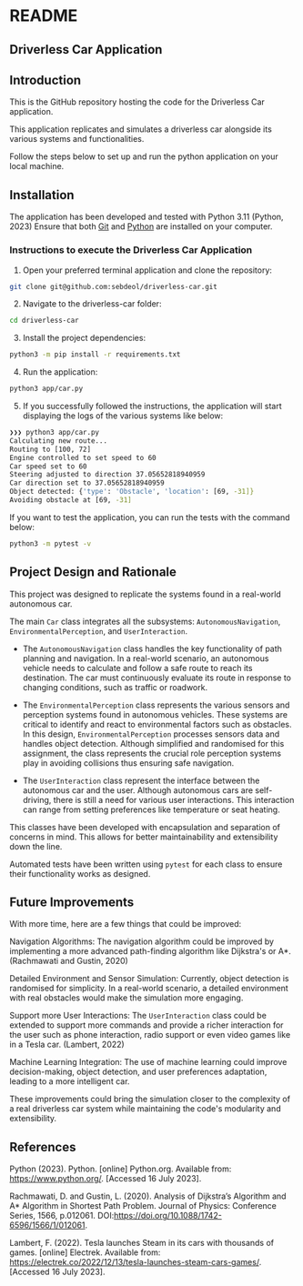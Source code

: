 # README

## Driverless Car Application

## Introduction

This is the GitHub repository hosting the code for the Driverless Car application.

This application replicates and simulates a driverless car alongside its various systems and functionalities.

Follow the steps below to set up and run the python application on your local machine.

## Installation

The application has been developed and tested with Python 3.11 (Python, 2023)
Ensure that both [Git](https://git-scm.com/downloads) and [Python](https://www.python.org/downloads/) are installed on your computer.

### Instructions to execute the Driverless Car Application

1) Open your preferred terminal application and clone the repository:

```bash
git clone git@github.com:sebdeol/driverless-car.git
```

2) Navigate to the driverless-car folder:

```bash
cd driverless-car
```

3) Install the project dependencies:
```bash
python3 -m pip install -r requirements.txt
```

4) Run the application:
```bash
python3 app/car.py
```

5) If you successfully followed the instructions, the application will start displaying the logs of the various systems like below:

```bash
❯❯❯ python3 app/car.py
Calculating new route...
Routing to [100, 72]
Engine controlled to set speed to 60
Car speed set to 60
Steering adjusted to direction 37.05652818940959
Car direction set to 37.05652818940959
Object detected: {'type': 'Obstacle', 'location': [69, -31]}
Avoiding obstacle at [69, -31]
```


If you want to test the application, you can run the tests with the command below:

```bash
python3 -m pytest -v
```

## Project Design and Rationale

This project was designed to replicate the systems found in a real-world autonomous car.

The main `Car` class integrates all the subsystems: `AutonomousNavigation`, `EnvironmentalPerception`, and `UserInteraction`.

- The `AutonomousNavigation` class handles the key functionality of path planning and navigation. In a real-world scenario, an autonomous vehicle needs to calculate and follow a safe route to reach its destination. The car must continuously evaluate its route in response to changing conditions, such as traffic or roadwork.

- The `EnvironmentalPerception` class represents the various sensors and perception systems found in autonomous vehicles. These systems are critical to identify and react to environmental factors such as obstacles. In this design, `EnvironmentalPerception` processes sensors data and handles object detection. Although simplified and randomised for this assignment, the class represents the crucial role perception systems play in avoiding collisions thus ensuring safe navigation.

- The `UserInteraction` class represent the interface between the autonomous car and the user. Although autonomous cars are self-driving, there is still a need for various user interactions. This interaction can range from setting preferences like temperature or seat heating.

This classes have been developed with encapsulation and separation of concerns in mind. This allows for better maintainability and extensibility down the line.

Automated tests have been written using `pytest` for each class to ensure their functionality works as designed.

## Future Improvements

With more time, here are a few things that could be improved:

Navigation Algorithms: The navigation algorithm could be improved by implementing a more advanced path-finding algorithm like Dijkstra's or A*. (Rachmawati and Gustin, 2020)

Detailed Environment and Sensor Simulation: Currently, object detection is randomised for simplicity. In a real-world scenario, a detailed environment with real obstacles would make the simulation more engaging.

Support more User Interactions: The `UserInteraction` class could be extended to support more commands and provide a richer interaction for the user such as phone interaction, radio support or even video games like in a Tesla car. (Lambert, 2022)

Machine Learning Integration: The use of machine learning could improve decision-making, object detection, and user preferences adaptation, leading to a more intelligent car.

These improvements could bring the simulation closer to the complexity of a real driverless car system while maintaining the code's modularity and extensibility.

## References

Python (2023). Python. [online] Python.org. Available from: https://www.python.org/. [Accessed 16 July 2023].

Rachmawati, D. and Gustin, L. (2020). Analysis of Dijkstra’s Algorithm and A* Algorithm in Shortest Path Problem.
Journal of Physics: Conference Series, 1566, p.012061. DOI:https://doi.org/10.1088/1742-6596/1566/1/012061.

Lambert, F. (2022). Tesla launches Steam in its cars with thousands of games. [online] Electrek.
Available from: https://electrek.co/2022/12/13/tesla-launches-steam-cars-games/. [Accessed 16 July 2023].

